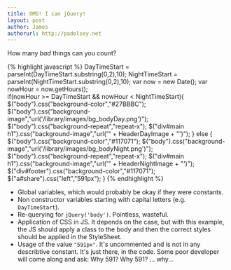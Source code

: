 ```yaml
---
title: OMG! I can jQuery!
layout: post
author: James
authorurl: http://padolsey.net
---
```


How many *bad* things can you count?

{% highlight javascript %}
DayTimeStart = parseInt(DayTimeStart.substring(0,2),10);
NightTimeStart = parseInt(NightTimeStart.substring(0,2),10);
var now = new Date();
var nowHour = now.getHours();       
if(nowHour >= DayTimeStart && nowHour < NightTimeStart){
$("body").css("background-color","#27BBBC");
    $("body").css("background-image","url('/library/images/bg_bodyDay.png')");
    $("body").css("background-repeat","repeat-x");
    $("div#main h1").css("background-image","url('" + HeaderDayImage + "')");
} else {
    $("body").css("background-color","#117071");
    $("body").css("background-image","url('/library/images/bg_bodyNight.png')");
    $("body").css("background-repeat","repeat-x");
    $("div#main h1").css("background-image","url('" + HeaderNightImage + "')");
    $("div#footer").css("background-color","#117071");
    $("a#share").css("left","591px");
}
{% endhighlight %}

* Global variables, which would probably be okay if they were constants.
* Non constructor variables starting with capital letters (e.g. `DayTimeStart`).
* Re-querying for `jQuery('body')`. Pointless, wasteful.
* Application of CSS in JS. It depends on the case, but with this example, the JS should apply a class to the body and then the correct styles should be applied in the StyleSheet.
* Usage of the value `"591px"`. It's uncommented and is not in any describtive constant. It's just there, in the code. Some poor developer will come along and ask: Why 591? Why 591? ... why...
